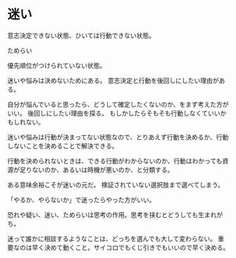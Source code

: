 # 迷い

意志決定できない状態、ひいては行動できない状態。

ためらい

優先順位がつけられていない状態。

迷いや悩みは決めないためにある。
意志決定と行動を後回しにしたい理由がある。

自分が悩んでいると思ったら、どうして確定したくないのか、をまず考えた方がいい。
後回しにしたい理由を探る。
もしかしたらそもそも行動しなくていいかもしれない。

迷いや悩みは行動が決まってない状態なので、とりあえず行動を決めるか、行動しないことを決めることで解決できる。

行動を決められないときは、できる行動がわからないのか、行動はわかっても資源が足りないのか、あるいは時機が悪いのか、と分類する。

ある意味余裕こそが迷いの元だ。
検証されていない選択肢まで選べてしまう。

「やるか、やらないか」で迷ったらやった方がいい。

恐れや疑い、迷い、ためらいは思考の作用。思考を挟むとどうしても生まれがち。

迷って誰かに相談するようなことは、どっちを選んでも大して変わらない。
重要なのは早く決めて動くこと。サイコロでもくじ引きでもいいので早く決める。
